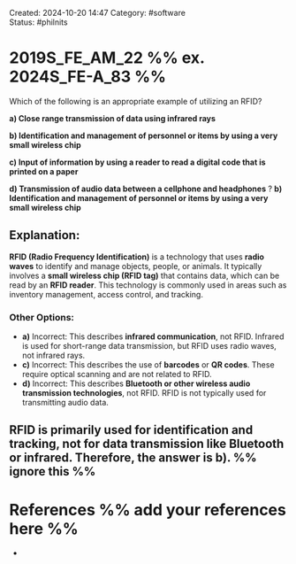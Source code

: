Created: 2024-10-20 14:47
Category: #software  
Status: #philnits



# 2019S_FE_AM_22 %% ex. 2024S_FE-A_83 %%

Which of the following is an appropriate example of utilizing an RFID? 

**a) Close range transmission of data using infrared rays** 

**b) Identification and management of personnel or items by using a very small wireless chip** 

**c) Input of information by using a reader to read a digital code that is printed on a paper** 

**d) Transmission of audio data between a cellphone and headphones**
?
**b) Identification and management of personnel or items by using a very small wireless chip** 
## **Explanation:**

**RFID (Radio Frequency Identification)** is a technology that uses **radio waves** to identify and manage objects, people, or animals. It typically involves a **small wireless chip (RFID tag)** that contains data, which can be read by an **RFID reader**. This technology is commonly used in areas such as inventory management, access control, and tracking.

### Other Options:

- **a)** Incorrect: This describes **infrared communication**, not RFID. Infrared is used for short-range data transmission, but RFID uses radio waves, not infrared rays.
- **c)** Incorrect: This describes the use of **barcodes** or **QR codes**. These require optical scanning and are not related to RFID.
- **d)** Incorrect: This describes **Bluetooth or other wireless audio transmission technologies**, not RFID. RFID is not typically used for transmitting audio data.

RFID is primarily used for identification and tracking, not for data transmission like Bluetooth or infrared. Therefore, the answer is **b)**.
%% ignore this %%
---









# References %% add your references here %%
- 